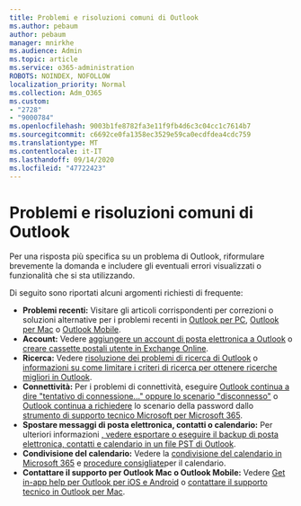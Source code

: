 ```yaml
---
title: Problemi e risoluzioni comuni di Outlook
ms.author: pebaum
author: pebaum
manager: mnirkhe
ms.audience: Admin
ms.topic: article
ms.service: o365-administration
ROBOTS: NOINDEX, NOFOLLOW
localization_priority: Normal
ms.collection: Adm_O365
ms.custom:
- "2728"
- "9000784"
ms.openlocfilehash: 9003b1fe8782fa3e11f9fb4d6c3c04cc1c7614b7
ms.sourcegitcommit: c6692ce0fa1358ec3529e59ca0ecdfdea4cdc759
ms.translationtype: MT
ms.contentlocale: it-IT
ms.lasthandoff: 09/14/2020
ms.locfileid: "47722423"
---
```

# <a name="outlook-common-issues-and-resolutions"></a>Problemi e risoluzioni comuni di Outlook

Per una risposta più specifica su un problema di Outlook, riformulare brevemente la domanda e includere gli eventuali errori visualizzati o funzionalità che si sta utilizzando.

Di seguito sono riportati alcuni argomenti richiesti di frequente:

- **Problemi recenti:**  Visitare gli articoli corrispondenti per correzioni o soluzioni alternative per i problemi recenti in  [Outlook per PC](https://support.office.com/article/ecf61305-f84f-4e13-bb73-95a214ac1230),  [Outlook per Mac](https://support.office.com/article/54afa5e3-db38-422a-9d94-3b55330ded8e)  o  [Outlook Mobile](https://support.office.com/article/a264ef01-9c88-48fb-9285-7017e4f31f02).
- **Account:**  Vedere  [aggiungere un account di posta elettronica a Outlook](https://support.office.com/article/6e27792a-9267-4aa4-8bb6-c84ef146101b)  o  [creare cassette postali utente in Exchange Online](https://docs.microsoft.com/Exchange/recipients-in-exchange-online/create-user-mailboxes).
- **Ricerca:**  Vedere  [risoluzione dei problemi di ricerca di Outlook](https://support.office.com/article/2556b11f-f4d8-46be-b0a7-de33a3f4f066)  o  [informazioni su come limitare i criteri di ricerca per ottenere ricerche migliori in Outlook](https://support.office.com/article/D824D1E9-A255-4C8A-8553-276FB895A8DA).
- **Connettività:**  Per i problemi di connettività, eseguire  [Outlook continua a dire "tentativo di connessione..." oppure lo scenario "disconnesso"](https://aka.ms/SaRA-OutlookDisconnect)  o  [Outlook continua a richiedere](https://aka.ms/SaRA-OutlookPwdPrompt)  lo scenario della password dallo  [strumento di supporto tecnico Microsoft per Microsoft 365](https://diagnostics.outlook.com/#/).
- **Spostare messaggi di posta elettronica, contatti o calendario:**  Per ulteriori informazioni  [, vedere esportare o eseguire il backup di posta elettronica, contatti e calendario in un file PST di Outlook](https://support.office.com/article/14252b52-3075-4e9b-be4e-ff9ef1068f91).
- **Condivisione del calendario:**  Vedere la  [condivisione del calendario in Microsoft 365](https://support.office.com/article/b576ecc3-0945-4d75-85f1-5efafb8a37b4)  e  [procedure consigliate](https://support.office.com/article/D93F72D3-2361-4E0D-8D6A-5C4939C17F39)per il calendario.
- **Contattare il supporto per Outlook Mac o Outlook Mobile:**  Vedere  [Get in-app help per Outlook per iOS e Android](https://support.office.com/article/218a22d1-9fa5-4889-b689-de1c63493243)  o  [contattare il supporto tecnico in Outlook per Mac](https://support.office.com/article/d0410177-8e65-4487-93f7-206a3a3d71a8).
